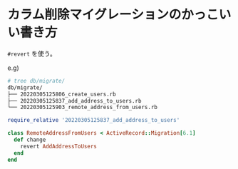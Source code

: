 # カラム削除マイグレーションのかっこいい書き方

`#revert` を使う。

e.g)

```bash
# tree db/migrate/
db/migrate/
├── 20220305125806_create_users.rb
├── 20220305125837_add_address_to_users.rb
└── 20220305125903_remote_address_from_users.rb
```

```ruby
require_relative '20220305125837_add_address_to_users'

class RemoteAddressFromUsers < ActiveRecord::Migration[6.1]
  def change
    revert AddAddressToUsers
  end
end
```